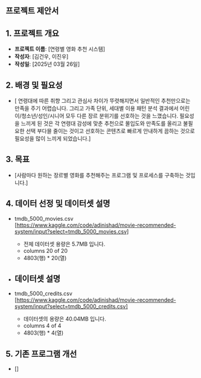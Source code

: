 ## 프로젝트 제안서

## 1. 프로젝트 개요
- **프로젝트 이름**: [연령별 영화 추천 시스템]
- **작성자**: [김건우, 이진우]
- **작성일**: [2025년 03월 26일]

## 2. 배경 및 필요성
- [ 연령대에 따른 취향 그리고 관심사 차이가 뚜렷해지면서 일반적인 추천만으로는 만족을 주기 어렵습니다. 그리고 가족 단위, 세대별 이용 패턴 분석 결과에서 어린이/청소년/성인/시니어 모두 다른 장르 분위기를 선호하는 것을 느꼈습니다. 필요성을 느끼게 된 것은 각 연령대 감성에 맞춘 추천으로 몰입도와 만족도를 올리고 불필요한 선택 부다믈 줄이는 것이고 선호하는 콘텐츠로 빠르게 안내하게 끔하는 것으로 필요성을 많이 느끼게 되었습니다.]

## 3. 목표 
- [사람마다 원하는 장르별 영화를 추천해주는 프로그램 및 프로세스를 구축하는 것입니다.]

## 4. 데이터 선정 및 데이터셋 설명 
- tmdb_5000_movies.csv [https://www.kaggle.com/code/adinishad/movie-recommended-system/input?select=tmdb_5000_movies.csv]
  - 전체 데이터셋 용량은 5.7MB 입니다.
  - columns 20 of 20 
  - 4803(행) * 20(열)

- 데이터셋 설명
  - 
    
- tmdb_5000_credits.csv [https://www.kaggle.com/code/adinishad/movie-recommended-system/input?select=tmdb_5000_credits.csv]
  - 데이터셋의 용량은 40.04MB 입니다. 
  - columns 4 of 4
  - 4803(행) * 4(열)


## 5. 기존 프로그램 개선
- []
